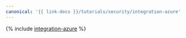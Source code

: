 ```yaml
---
canonical: '{{ link-docs }}/tutorials/security/integration-azure'
---
```


{% include [integration-azure](../../../_tutorials/security/integration-azure.md) %}